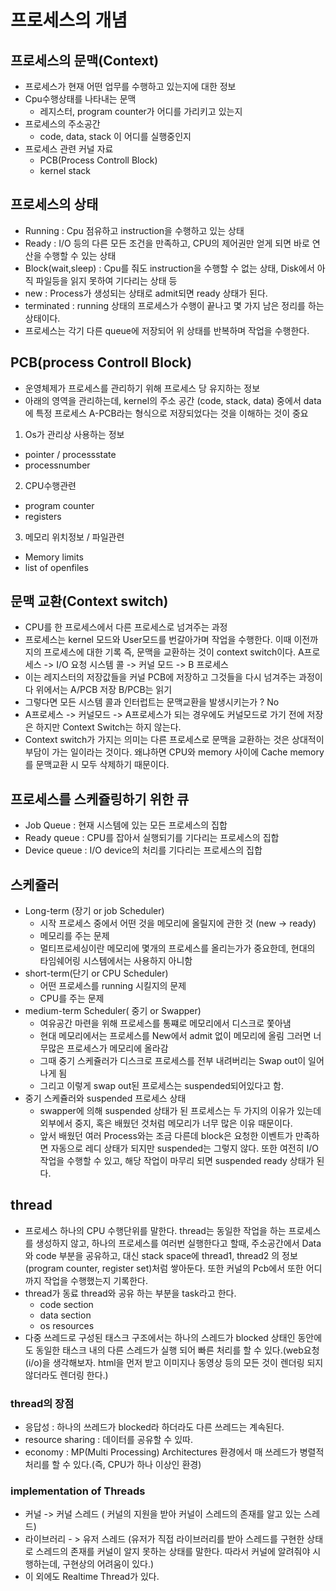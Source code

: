 # 프로세스의 개념

## 프로세스의 문맥(Context)
- 프로세스가 현재 어떤 업무를 수행하고 있는지에 대한 정보
- Cpu수행상태를 나타내는 문맥
  - 레지스터, program counter가 어디를 가리키고 있는지
- 프로세스의 주소공간
  - code, data, stack 이 어디를 실행중인지
- 프로세스 관련 커널 자료
  - PCB(Process Controll Block)
  - kernel stack

## 프로세스의 상태
- Running : Cpu 점유하고 instruction을 수행하고 있는 상태
- Ready : I/O 등의 다른 모든 조건을 만족하고, CPU의 제어권만 얻게 되면 바로 연산을 수행할 수 있는 상태
- Block(wait,sleep) : Cpu를 줘도 instruction을 수행할 수 없는 상태, Disk에서 아직 파일등을 읽지 못하여 기다리는 상태 등
- new : Process가 생성되는 상태로 admit되면 ready 상태가 된다.
- terminated : running 상태의 프로세스가 수행이 끝나고 몇 가지 남은 정리를 하는 상태이다.
- 프로세스는 각기 다른 queue에 저장되어 위 상태를 반복하며 작업을 수행한다.
  
## PCB(process Controll Block)
- 운영체제가 프로세스를 관리하기 위해 프로세스 당 유지하는 정보
- 아래의 영역을 관리하는데, kernel의 주소 공간 (code, stack, data) 중에서 data에 특정 프로세스 A-PCB라는 형식으로 저장되었다는 것을 이해하는 것이 중요
1. Os가 관리상 사용하는 정보
- pointer / processstate
- processnumber
2. CPU수행관련
- program counter
- registers
3. 메모리 위치정보 / 파일관련
- Memory limits
- list of openfiles

## 문맥 교환(Context switch)
- CPU를 한 프로세스에서 다른 프로세스로 넘겨주는 과정
- 프로세스는 kernel 모드와 User모드를 번갈아가며 작업을 수행한다. 이때 이전까지의 프로세스에 대한 기록 즉, 문맥을 교환하는 것이 context switch이다. A프로세스 -> I/O 요청 시스템 콜 -> 커널 모드 -> B 프로세스
- 이는 레지스터의 저장값들을 커널 PCB에 저장하고 그것들을 다시 넘겨주는 과정이다 위에서는 A/PCB 저장 B/PCB는 읽기
- 그렇다면 모든 시스템 콜과 인터럽트는 문맥교환을 발생시키는가 ? No
- A프로세스 -> 커널모드 -> A프로세스가 되는 경우에도 커널모드로 가기 전에 저장은 하지만 Context Switch는 하지 않는다.
- Context switch가 가지는 의미는 다른 프로세스로 문맥을 교환하는 것은 상대적이 부담이 가는 일이라는 것이다. 왜냐하면 CPU와 memory 사이에 Cache memory를 문맥교환 시 모두 삭제하기 때문이다. 

## 프로세스를 스케쥴링하기 위한 큐
- Job Queue : 현재 시스템에 있는 모든 프로세스의 집합
- Ready queue : CPU를 잡아서 실행되기를 기다리는 프로세스의 집합
- Device queue : I/O device의 처리를 기다리는 프로세스의 집합

## 스케쥴러
- Long-term (장기 or job Scheduler)
  - 시작 프로세스 중에서 어떤 것을 메모리에 올릴지에 관한 것 (new -> ready)
  - 메모리를 주는 문제
  - 멀티프로세싱이란 메모리에 몇개의 프로세스를 올리는가가 중요한데, 현대의 타임쉐어링 시스템에서는 사용하지 아니함
- short-term(단기 or CPU Scheduler)
  - 어떤 프로세스를 running 시킬지의 문제
  - CPU를 주는 문제
- medium-term Scheduler( 중기 or Swapper)
  - 여유공간 마련을 위해 프로세스를 통쨰로 메모리에서 디스크로 쫓아냄
  - 현대 메모리에서는 프로세스를 New에서 admit 없이 메모리에 올림 그러면 너무많은 프로세스가 메모리에 올라감
  - 그때 중기 스케쥴러가 디스크로 프로세스를 전부 내려버리는 Swap out이 일어나게 됨
  - 그리고 이렇게 swap out된 프로세스는 suspended되어있다고 함. 
- 중기 스케쥴러와 suspended 프로세스 상태
  - swapper에 의해 suspended 상태가 된 프로세스는 두 가지의 이유가 있는데 외부에서 중지, 혹은 배웠던 것처럼 메모리가 너무 많은 이유 때문이다.
  - 앞서 배웠던 여러 Process와는 조금 다른데 block은 요청한 이벤트가 만족하면 자동으로 레디 상태가 되지만 suspended는 그렇지 않다. 또한 여전히 I/O 작업을 수행할 수 있고, 해당 작업이 마무리 되면 suspended ready 상태가 된다.


## thread
- 프로세스 하나의 CPU 수행단위를 말한다. thread는 동일한 작업을 하는 프로세스를 생성하지 않고, 하나의 프로세스를 여러번 실행한다고 할때, 주소공간에서 Data와 code 부분을 공유하고, 대신 stack space에 thread1, thread2 의 정보(program counter, register set)처럼 쌓아둔다. 또한 커널의 Pcb에서 또한 어디까지 작업을 수행했는지 기록한다.
- thread가 동료 thread와 공유 하는 부분을 task라고 한다.
  - code section
  - data section
  - os resources
- 다중 쓰레드로 구성된 태스크 구조에서는 하나의 스레드가 blocked 상태인 동안에도 동일한 태스크 내의 다른 스레드가 실행 되어 빠른 처리를 할 수 있다.(web요청(i/o)을 생각해보자. html을 먼저 받고 이미지나 동영상 등의 모든 것이 렌더링 되지 않더라도 렌더링 한다.) 

### thread의 장점
- 응답성 : 하나의 쓰레드가 blocked라 하더라도 다른 쓰레드는 계속된다.
- resource sharing : 데이터를 공유할 수 있따.
- economy : MP(Multi Processing) Architectures 환경에서 매 쓰레드가 병렬적 처리를 할 수 있다.(즉, CPU가 하나 이상인 환경)

### implementation of Threads
- 커널 -> 커널 스레드 ( 커널의 지원을 받아 커널이 스레드의 존재를 알고 있는 스레드)
- 라이브러리 - > 유저 스레드 (유저가 직접 라이브러리를 받아 스레드를 구현한 상태로 스레드의 존재를 커널이 알지 못하는 상태를 말한다. 따라서 커널에 알려줘야 시행하는데, 구현상의 어려움이 있다.)
- 이 외에도 Realtime Thread가 있다.


